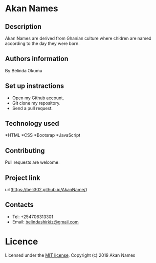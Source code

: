 # Akan Names
## Description
Akan Names are derived from Ghanian culture where chidren are named according to the day they were born.
## Authors information
By Belinda Okumu
## Set up instractions
* Open my Github account.
* Git clone my repository.
* Send a pull request.
## Technology used
*HTML
*CSS
*Bootsrap
*JavaScript
## Contributing
Pull requests are welcome.
## Project link
url(https://beli302.github.io/AkanName/)
## Contacts
* Tel: +254706313301
* Email: belindashirkiz@gmail.com
# Licence
Licensed under the  [MIT license](LICENSE).
Copyright (c) 2019 Akan Names

